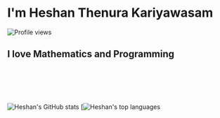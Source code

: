 # I'm Heshan Thenura Kariyawasam 
![Profile views](https://gpvc.arturio.dev/heshanthenura)
## I love Mathematics and Programming


<br>
<br>
<br>
<br>

![Heshan's GitHub stats](https://github-readme-stats.vercel.app/api?username=heshanthenura&theme=synthwave)
 [![Heshan's top languages](https://github-readme-stats.vercel.app/api/top-langs/?username=heshanthenura&theme=blue-green)


